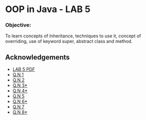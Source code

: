 
# OOP in Java  - LAB 5

### Objective:
To learn concepts of Inheritance, techniques to use it, concept of overriding, use of keyword
super, abstract class and method.

## Acknowledgements

 - [LAB 5 PDF](https://github.com/pray3m/JavaPrograms/blob/main/LAB5/lab%205(Abstract%20and%20interface).pdf)
 - [Q.N 1](https://github.com/pray3m/JavaPrograms/blob/main/LAB5/Abstraction.java)
 - [Q.N 2](https://github.com/pray3m/JavaPrograms/blob/main/LAB5/AbstractionDemo.java)
 - [Q.N 3*](https://github.com/pray3m/JavaPrograms/blob/main/LAB5/HierarchicalInheritance.java)
 - [Q.N 4*](https://github.com/pray3m/JavaPrograms/blob/main/LAB5/BoxDemo.java)
 - [Q.N 5](https://github.com/pray3m/JavaPrograms/blob/main/LAB5/InterfaceDemo.java)
 - [Q.N 6*](https://github.com/pray3m/JavaPrograms/blob/main/LAB5/SuperKey.java)
 - [Q.N 7](https://github.com/pray3m/JavaPrograms/blob/main/LAB5/MultipleInheritance.java)
 - [Q.N 8*](https://github.com/pray3m/JavaPrograms/blob/main/LAB5/BoxDemo.java)

